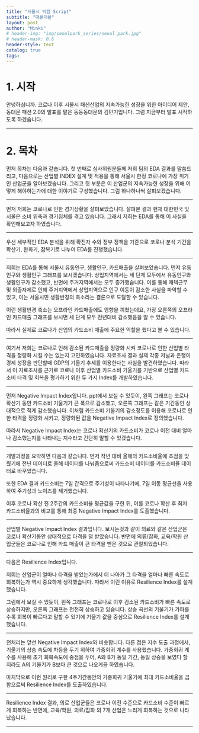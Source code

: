 ```yaml
---
title: "서울시 빅캠 Script"
subtitle: "대본대본"
layout: post
author: "Minki"
# header-img: "img/seoulpark_series/seoul_park.jpg"
# header-mask: 0.6
header-style: text
catalog: true
tags:
---
```


# 1. 시작

안녕하십니까. 코로나 이후 서울시 패션산업의 지속가능한 성장을 위한 아이디어 제안, 동대문 패션 2.0의 발표를 맡은 동동동대문의 김민기입니다.
그럼 지금부터 발표 시작하도록 하겠습니다.

--------------------

# 2. 목차

먼저 목차는 다음과 같습니다. 첫 번째로 심사위원분들께 저희 팀의 EDA 결과를 말씀드리고, 다음으로는 산업별 INDEX 설계 및 적용을 통해 서울시 한정 코로나에 가장 위기인 산업군을 알아보겠습니다. 
그리고 뒷 부분은 이 산업군의 지속가능한 성장을 위해 어떻게 해야하는가에 대한 이야기로 구성했습니다. 그럼 하나하나씩 살펴보겠습니다.

--------------------

먼저 저희는 코로나로 인한 경기상황을 살펴보았습니다. 살펴본 결과 현재 대한민국 및 서울은 소비 위축과 경기침체를 겪고 있습니다. 그래서 저희는 EDA를 통해 이 사실을 확인해보고자 하였습니다.

--------------------

우선 세부적인 EDA 분석을 위해 확진자 수와 정부 정책을 기준으로 코로나 분석 기간을 확산기, 완화기, 잠복기로 나누어 EDA를 진행했습니다.

--------------------

저희는 EDA를 통해 서울시 유동인구, 생활인구, 카드매출을 살펴보았습니다. 먼저 유동인구와 생활인구 그래프를 보시겠습니다. 상업지역에서는 세 단계 모두에서 유동인구와 생활인구가 감소했고, 반면에 주거지역에서는 모두 증가했습니다. 이를 통해 재택근무 및 외출자제로 인해 주거지역에서 상업지역으로 인구 이동이 감소한 사실을 파악할 수 있고, 이는 서울시민 생활반경의 축소라는 결론으로 도달할 수 있습니다.

이런 생활반경 축소는 오프라인 카드매출에도 영향을 끼쳤는데요, 가장 오른쪽의 오프라인 카드매출 그래프를 보시면 세 단계 모두 전년대비 감소했음을 알 수 있습니다.

따라서 실제로 코로나가 산업의 카드소비 매출에 주요한 역할을 했다고 볼 수 있습니다.

--------------------

여기서 저희는 코로나로 인해 감소된 카드매출을 정량화 시켜 코로나로 인한 산업별 타격을 정량화 시킬 수는 없는지 고민하였습니다. 자료조사 결과 실제 각종 저널과 은행이 경제 성장을 판단할때 GDP의 기울기 추세를 이용한다는 사실을 발견하였습니다. 따라서 이 자료조사를 근거로 코로나 이후 산업별 카드소비 기울기를 기반으로 산업별 카드소비 타격 및 회복을 평가하기 위한 두 가지 Index를 개발하였습니다.

--------------------

먼저 Negative Impact Index입니다. ppt에서 보실 수 있듯이, 왼쪽 그래프는 코로나 확산기 동안 카드소비 기울기가 큰 폭으로 감소했고, 오른쪽 그래프는 같은 기간동안 상대적으로 적게 감소했습니다. 이처럼 카드소비 기울기의 감소정도를 이용해 코로나로 인한 타격을 정량화 시키고, 정량화된 값을 Negative Impact Index로 정의했습니다.

따라서 Negative Impact Index는 코로나 확산기의 카드소비가 코로나 이전 대비 얼마나 감소했는지를 나타내는
지수라고 간단히 말할 수 있겠습니다.

--------------------

개발과정을 요약하면 다음과 같습니다. 먼저 작년 대비 올해의 카드소비율에 초점을 맞췄기에 전년 데이터로 올해 데이터를 나눠줌으로써 카드소비 데이터를 카드소비율 데이터로 바꾸었습니다.

또한 EDA 결과 카드소비는 7일 간격으로 주기성이 나타나기에, 7일 이동 평균선을 사용하여 주기성과 노이즈를 제거했습니다.

이후 코로나 확산 전 2주간의 카드소비율 평균값을 구한 뒤, 이를 코로나 확산 후 최저 카드소비율과의 비교를 통해 최종 Negative Impact Index를 도출했습니다.

--------------------

산업별 Negative Impact Index 결과입니다. 보시는것과 같이 의료와 같은 산업군은 코로나 확산기동안 상대적으로 타격을 덜 받았습니다. 반면에 의류/잡화, 교육/학원 산업군들은 코로나로 인해 카드 매출이 큰 타격을 받은 것으로 관찰되었습니다.

--------------------

다음은 Resilience Index입니다.

저희는 산업군이 얼마나 타격을 받았는가에서 더 나아가 그 타격을 얼마나 빠른 속도로 회복하는가 역시 중요하게 생각했습니다. 따라서 이런 이유로 Resilience Index를 설계했습니다.

그림에서 보실 수 있듯이, 왼쪽 그래프는 코로나로 이후 감소된 카드소비가 빠른 속도로 상승하지만, 오른쪽 그래프는 천천히 상승하고 있습니다. 상승 곡선의 기울기가 가파를수록 회복이 빠르다고 말할 수 있기에 기울기 값을 중심으로 Resilience Index를 설계했습니다.

--------------------

전처리는 앞선 Negative Impact Index와 비슷합니다. 다른 점은 지수 도출 과정에서, 기울기의 상승 속도에 차등을 두기 위하여 가중회귀 계수를 사용했습니다. 가중회귀 계수를 사용해 초기 회복속도에 중점을 두어, A와 B가 동일 기간, 동일 상승을 보였다 할 지라도 A의 기울기가 B보다 큰 것으로 나오게끔 하였습니다.

마지막으로 이런 원리로 구한 4주기간동안의 가중회귀 기울기에 최대 카드소비율을 곱함으로써 Resilience Index를 도출하였습니다.

--------------------

Resilience Index 결과, 의료 산업군들은 코로나 이전 수준으로 카드소비 수준이 빠르게 회복하는 반면에, 교육/학원, 의료/잡화 외 7개 산업은 느리게 회복하는 것으로 나타났습니다.

--------------------



